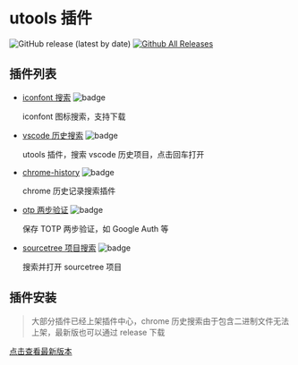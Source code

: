 # utools 插件

![GitHub release (latest by date)](https://img.shields.io/github/v/release/mohuishou/utools)
[![Github All Releases](https://img.shields.io/github/downloads/mohuishou/utools/total.svg)](https://github.com/mohuishou/utools/releases/latest)

## 插件列表

- [iconfont 搜索](./iconfont)
  ![badge](https://github.com/mohuishou/utools/workflows/build%20iconfont/badge.svg)

  iconfont 图标搜索，支持下载

- [vscode 历史搜索](./vscode)
  ![badge](https://github.com/mohuishou/utools/workflows/build%20vscode/badge.svg)

  utools 插件，搜索 vscode 历史项目，点击回车打开

- [chrome-history](./chrome-history)
  ![badge](https://github.com/mohuishou/utools/workflows/build%20chrome%20history/badge.svg)

  chrome 历史记录搜索插件

- [otp 两步验证](./otp)
  ![badge](https://github.com/mohuishou/utools/workflows/build%20otp/badge.svg)

  保存 TOTP 两步验证，如 Google Auth 等

- [sourcetree 项目搜索](./sourcetree)
  ![badge](https://github.com/mohuishou/utools/workflows/build%20sourcetree/badge.svg)

  搜索并打开 sourcetree 项目

## 插件安装

> 大部分插件已经上架插件中心，chrome 历史搜索由于包含二进制文件无法上架，最新版也可以通过 release 下载

[点击查看最新版本](https://github.com/mohuishou/utools/releases/latest)
